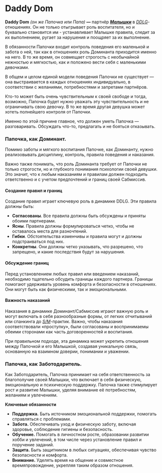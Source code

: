# Daddy Dom

**Daddy Dom** _(он же Папочка или Папа)_ **—** партнёр [_**Малышки**_](little-girl.md) в [_DDLG_](../terminology/ddlg.md)-отношениях. Он не только отыгрывает роль воспитателя, но и буквально становится им - устанавливает Малышке правила, следит за их выполнением, ругает за нарушения и поощряет за их выполнение.

В обязанности Папочки входит контроль поведения его маленькой и забота о ней, так как в отношениях роль Доминанта приходится именно на него. В то же время, он совмещает строгость с необычайной нежностью и мягкостью, как и положено вести себя с маленькими девочками.

В общем и целом единой модели поведения Папочки не существует — она выстраивается в каждых отношениях индивидуально, в соответствии с желаниями, потребностями и запретами партнёров.

Кто-то может быть очень чувствительным к своей свободе и тогда, возможно, Папочка будет нужно уважать эту чувствительность и не ограничивать свою девочку. В то же время другая девушка может хотеть полнейшего контроля от Папочки.

Именно по этой причине главное, что должен уметь Папочка — разговаривать. Обсуждать что-то, предлагать и не бояться отказывать.

### **Папочка, как Доминант.**

Помимо заботы и мягкого воспитания Папочке, как Доминанту, нужно реализовывать дисциплину, контроль, правила поведения и наказания.

Важно также понимать, что роль Доминанта требует от Папочки не только строгости, но и глубокого понимания психологии своей девушки. Это значит, что к любым наказаниям и правилам должен подходить ответственно и с учетом предпочтений и границ своей Сабмиссив.

#### Создание правил и границ

Создание правил играет ключевую роль в динамике DDLG. Эти правила должны быть:

* **Согласованы**. Все правила должны быть обсуждены и приняты обоими партнерами.
* **Ясны**. Правила должны формулироваться четко, чтобы не оставалось места для разночтений.
* **Гибки**. Обстоятельства изменчивы и правила могут и должны подстраиваться под них.
* **Конкретны**. Они должны четко указывать, что разрешено, что запрещено, и какие последствия будут за нарушения.

#### Обсуждение границ

Перед установлением любых правил или введением наказаний, необходимо тщательно обсудить границы каждого партнера. Границы помогают удерживать уровень комфорта и безопасности в отношениях. Они могут быть как физическими, так и эмоциональными.

#### Важность наказаний

Наказания в динамике Доминант/Сабмиссив играют важную роль и могут включать в себя разнообразные формы, от легких отчитываний или спанкинга до [_S/M_](../terminology/bdsm.md#sm)-практик. Важно, чтобы наказания соответствовали «проступку», были согласованы и воспринимаемы обеими сторонами как часть договоренностей и воспитания.

При правильном подходе, эта динамика может укрепить отношения между Папочкой и его Малышкой, создавая уникальную связь, основанную на взаимном доверии, понимании и уважении.

### Папочка, как Заботодаритель.

Как Заботодаритель, Папочка принимает на себя ответственность за благополучие своей Малышки, что включает в себя физическую, эмоциональную и психическую поддержку. Папочка также стимулирует рост и развитие Малышки, уделяя внимание её потребностям, желаниям и  увлечениям.

**Ключевые обязанности**

* **Поддержка.** Быть источником эмоциональной поддержки, помогать справляться с проблемами.
* **Забота.** Обеспечивать уход и физическую заботу, включая здоровье, соблюдение гигиены и безопасность.
* **Обучение.** Помогать в личностном росте, образовании развитии хобби и увлечений, в том числе через установление правил и поручение заданий.
* **Защита.** Быть защитником в любых ситуациях, обеспечивая чувство безопасности и комфорта.
* **Внимание.** Уделять время на общение и совместное времяпровождение, укрепляя таким образом отношения.
